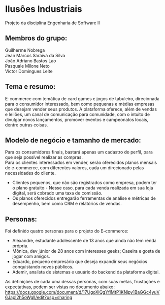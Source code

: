 # Ilusões Industriais
Projeto da disciplina Engenharia de Software II

## Membros do grupo: 
Guilherme Nobrega  
Jean Marcos Saraiva da Silva  
João Adriano Bastos Lao  
Pasquale Milone Neto  
Victor Domingues Leite 

## Tema e resumo: 
E-commerce com temática de card games e jogos de tabuleiro, direcionada para o consumidor interessado, bem como pequenas e médias empresas que desejam vender seus produtos. A plataforma oferece, além de vendas e leilões, um canal de comunicação para comunidade, com o intuito de divulgar novos lançamentos, promover eventos e campeonatos locais, dentre outras coisas.

## Modelo de negócio e tamanho de mercado: 
Para os consumidores finais, bastará apenas um cadastro do perfil, para que seja possível realizar as compras.  
Para os clientes interessados em vender, serão oferecidos planos mensais de e-commerce, com diferentes valores, cada um direcionado pelas necessidades do cliente.  
- Clientes pequenos, que não são registrados como empresa, podem ter o plano gratuito - Nesse caso, para cada venda realizada em sua loja digital, será cobrado uma taxa de comissão.  
- Os planos oferecidos entregarão ferramentas de análise e métricas de desempenho, bem como CRM e relatórios de vendas.


## Personas: 
Foi definido quatro personas para o projeto do E-commerce:  
- Alexandre, estudante adolescente de 13 anos que ainda não tem renda própria.    
- Mônica, dev júnior de 28 anos com interesses geeks; Caseira e gosta de jogar com amigos.    
- Eduardo, pequeno empresário que deseja expandir seus negócios conquistando novos públicos.  
- Ademir, analista de sistemas e usuário do backend da plataforma digital.  

As definições de cada uma dessas personas, com suas metas, frustações e expectativas, podem ser vistas no documento abaixo:  
https://docs.google.com/document/d/17UgoXiQgYflMtP1KNipy1BaGGc4yuV6Japl2h5oWglI/edit?usp=sharing  

